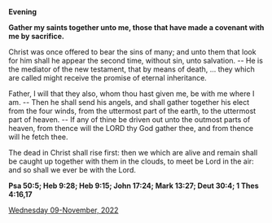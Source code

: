 **Evening**

**Gather my saints together unto me, those that have made a covenant with me by sacrifice.**
 
Christ was once offered to bear the sins of many; and unto them that look for him shall he appear the second time, without sin, unto salvation. -- He is the mediator of the new testament, that by means of death, ... they which are called might receive the promise of eternal inheritance.
 
Father, I will that they also, whom thou hast given me, be with me where I am. -- Then he shall send his angels, and shall gather together his elect from the four winds, from the uttermost part of the earth, to the uttermost part of heaven. -- If any of thine be driven out unto the outmost parts of heaven, from thence will the LORD thy God gather thee, and from thence will he fetch thee.
 
The dead in Christ shall rise first: then we which are alive and remain shall be caught up together with them in the clouds, to meet be Lord in the air: and so shall we ever be with the Lord.  

**Psa 50:5; Heb 9:28; Heb 9:15; John 17:24; Mark 13:27; Deut 30:4; 1 Thes 4:16,17**

[Wednesday 09-November, 2022](https://t.me/daily_light)
